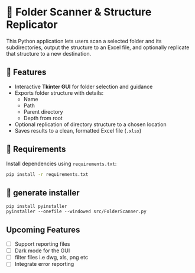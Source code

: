 # 📁 Folder Scanner & Structure Replicator

This Python application lets users scan a selected folder and its subdirectories, output the structure to an Excel file, and optionally replicate that structure to a new destination.

## 🚀 Features

- Interactive **Tkinter GUI** for folder selection and guidance
- Exports folder structure with details:
  - Name
  - Path
  - Parent directory
  - Depth from root
- Optional replication of directory structure to a chosen location
- Saves results to a clean, formatted Excel file (`.xlsx`)

## 🧱 Requirements

Install dependencies using `requirements.txt`:

```bash
pip install -r requirements.txt
```

## 🧱 generate installer

```
pip install pyinstaller
pyinstaller --onefile --windowed src/FolderScanner.py
```

## Upcoming Features

- [ ] Support reporting files
- [ ] Dark mode for the GUI
- [ ] filter files i.e dwg, xls, png etc
- [ ] Integrate error reporting